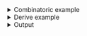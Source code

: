 <details><summary>Combinatoric example</summary>

```no_run
#[derive(Debug, Clone)]
pub struct Options {
    exec: Option<Vec<OsString>>,
    switch: bool,
}

fn exec() -> impl Parser<Option<Vec<OsString>>> {
    // this defines starting token - "--exec"
    let start = long("exec")
        .help("Spawn a process for each file found")
        .req_flag(());
    // this consumes everything that is not ";"
    let body = any("COMMAND", |s| (s != ";").then_some(s))
        .help("Command and arguments, {} will be replaced with a file name")
        .some("You need to pass some arguments to exec");
    // this defines endint goken - ";"
    let end = literal(";");
    // this consumes everything between starting token and ending token
    construct!(start, body, end)
        // this makes it so everything between those tokens is consumed
        .adjacent()
        // drop the surrounding tokens leaving just the arguments
        .map(|x| x.1)
        // and make it optional so that instead of an empty Vec
        // it is `None` when no `--exec` flags was passed.
        .optional()
}

pub fn options() -> OptionParser<Options> {
    let switch = short('s')
        .long("switch")
        .help("Regular top level switch")
        .switch();
    construct!(Options { exec(), switch }).to_options()
}

fn main() {
    println!("{:?}", options().run())
}
```

</details>
<details><summary>Derive example</summary>

```no_run
#[derive(Debug, Clone, Bpaf)]
#[bpaf(options)]
pub struct Options {
    #[bpaf(external(execs))]
    exec: Option<Vec<OsString>>,
    #[bpaf(long, short)]
    /// Regular top level switch
    switch: bool,
}

#[derive(Debug, Clone, Bpaf)]
#[bpaf(adjacent)]
struct Exec {
    /// Spawn a process for each file found
    exec: (),

    #[bpaf(
        any("COMMAND", not_semi),
        some("Command and arguments, {} will be replaced with a file name")
    )]
    /// Command and arguments, {} will be replaced with a file name
    body: Vec<OsString>,

    #[bpaf(external(is_semi))]
    end: (),
}

fn not_semi(s: OsString) -> Option<OsString> {
    (s != ";").then_some(s)
}

fn is_semi() -> impl Parser<()> {
    // TODO - support literal in bpaf_derive
    literal(";")
}

// a different alternative would be to put a singular Exec
fn execs() -> impl Parser<Option<Vec<OsString>>> {
    exec().map(|e| e.body).optional()
}

fn main() {
    println!("{:?}", options().run())
}
```

</details>
<details><summary>Output</summary>

Generated `--help` message is somewhat descriptive of the purpose


<div class='bpaf-doc'>
$ app --help<br>
<p><b>Usage</b>: <tt><b>app</b></tt> [<tt><b>--exec</b></tt> <tt><i>COMMAND</i></tt>... <tt><b>;</b></tt>] [<tt><b>-s</b></tt>]</p><p><div>
<b>Available options:</b></div><dl><div style='padding-left: 0.5em'><tt><b>--exec</b></tt> <tt><i>COMMAND</i></tt>... <tt><b>;</b></tt></div><dt><tt><b>    --exec</b></tt></dt>
<dd>Spawn a process for each file found</dd>
<dt><tt><i>COMMAND</i></tt></dt>
<dd>Command and arguments, {} will be replaced with a file name</dd>
<p></p><dt><tt><b>-s</b></tt>, <tt><b>--switch</b></tt></dt>
<dd>Regular top level switch</dd>
<dt><tt><b>-h</b></tt>, <tt><b>--help</b></tt></dt>
<dd>Prints help information</dd>
</dl>
</p>
<style>
div.bpaf-doc {
    padding: 14px;
    background-color:var(--code-block-background-color);
    font-family: "Source Code Pro", monospace;
    margin-bottom: 0.75em;
}
div.bpaf-doc dt { margin-left: 1em; }
div.bpaf-doc dd { margin-left: 3em; }
div.bpaf-doc dl { margin-top: 0; padding-left: 1em; }
div.bpaf-doc  { padding-left: 1em; }
</style>
</div>


You can have as many items between `--exec` and `;` as you want, they all will be captured
inside the exec vector. Extra options can go either before or after the block.


<div class='bpaf-doc'>
$ app --exec foo --bar ; -s<br>
Options { exec: Some(["foo", "--bar"]), switch: true }
</div>


This example uses [`some`](Parser::some) to make sure there are some parameters, but that's
optional.


<div class='bpaf-doc'>
$ app --exec ;<br>
<b>Error:</b> <b>--exec</b> is not expected in this context
<style>
div.bpaf-doc {
    padding: 14px;
    background-color:var(--code-block-background-color);
    font-family: "Source Code Pro", monospace;
    margin-bottom: 0.75em;
}
div.bpaf-doc dt { margin-left: 1em; }
div.bpaf-doc dd { margin-left: 3em; }
div.bpaf-doc dl { margin-top: 0; padding-left: 1em; }
div.bpaf-doc  { padding-left: 1em; }
</style>
</div>

</details>